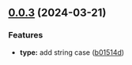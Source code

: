 ## [0.0.3](https://github.com/winchesHe/wes-utils-monorepo/compare/v0.0.10...v0.0.3) (2024-03-21)


### Features

* **type:** add string case ([b01514d](https://github.com/winchesHe/wes-utils-monorepo/commit/b01514d680dc2727cdde6fe3ef02d106789839d6))



